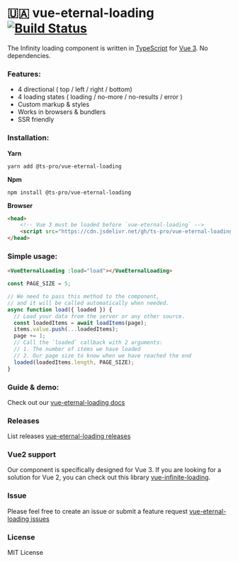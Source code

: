 # 🇺🇦 vue-eternal-loading [![Build Status](https://travis-ci.com/ts-pro/vue-eternal-loading.svg?branch=main)](https://travis-ci.com/ts-pro/vue-eternal-loading)

The Infinity loading component is written in [TypeScript](https://www.typescriptlang.org/) for [Vue 3](https://v3.vuejs.org/). No dependencies.

### Features:
- 4 directional ( top / left / right / bottom)
- 4 loading states ( loading / no-more / no-results / error )
- Custom markup & styles
- Works in browsers & bundlers
- SSR friendly

### Installation:
**Yarn**
```
yarn add @ts-pro/vue-eternal-loading
```

**Npm**
```
npm install @ts-pro/vue-eternal-loading
```

**Browser**
```html
<head>
    <!-- Vue 3 must be loaded before `vue-eternal-loading` -->
    <script src="https://cdn.jsdelivr.net/gh/ts-pro/vue-eternal-loading/dist/vue-eternal-loading.umd.js"></script>
</head>
```

### Simple usage:
```html
<VueEternalLoading :load="load"></VueEternalLoading>
```
```ts
const PAGE_SIZE = 5;

// We need to pass this method to the component,
// and it will be called automatically when needed.
async function load({ loaded }) {
  // Load your data from the server or any other source.
  const loadedItems = await loadItems(page);
  items.value.push(...loadedItems);
  page += 1;
  // Call the `loaded` callback with 2 arguments:
  // 1. The number of items we have loaded
  // 2. Our page size to know when we have reached the end
  loaded(loadedItems.length, PAGE_SIZE);
}
```

### Guide & demo:
Check out our [vue-eternal-loading docs](https://ts-pro.github.io/vue-eternal-loading/)

### Releases
List releases [vue-eternal-loading releases](https://github.com/ts-pro/vue-eternal-loading/releases)

### Vue2 support
Our component is specifically designed for Vue 3. If you are looking for a solution for Vue 2, you can check out this library [vue-infinite-loading](https://github.com//PeachScript/vue-infinite-loading).

### Issue
Please feel free to create an issue or submit a feature request [vue-eternal-loading issues](https://github.com/ts-pro/vue-eternal-loading/issues)

### License
MIT License
